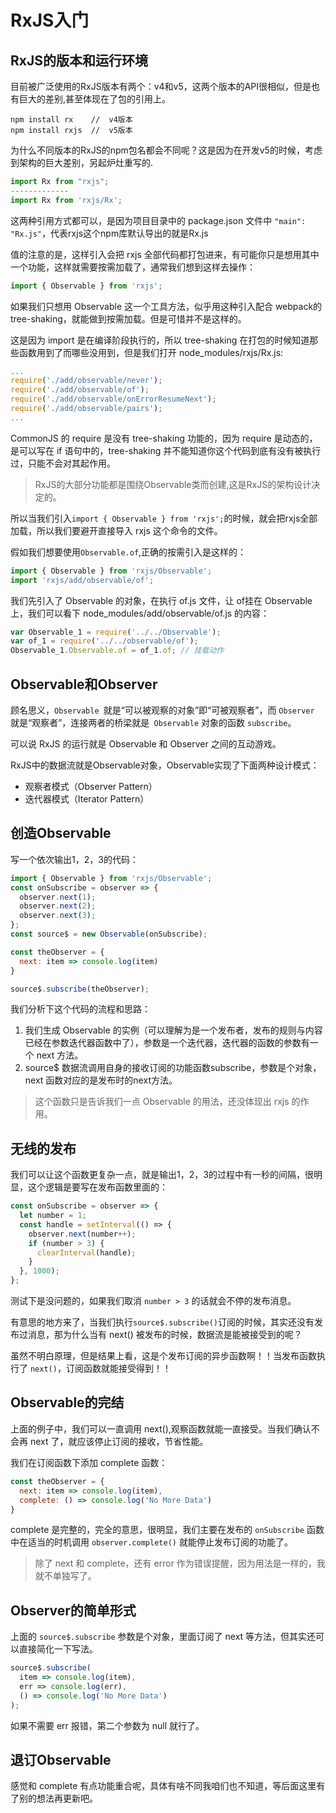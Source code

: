 # RxJS⼊门

## RxJS的版本和运⾏环境

⽬前被⼴泛使⽤的RxJS版本有两个：v4和v5，这两个版本的API很相似，但是也有巨⼤的差别,甚至体现在了包的引用上。
```ssh
npm install rx    //  v4版本
npm install rxjs  //  v5版本
```
为什么不同版本的RxJS的npm包名都会不同呢？这是因为在开发v5的时候，考虑到架构的巨⼤差别，另起炉灶重写的.
```js
import Rx from "rxjs";
-------------
import Rx from 'rxjs/Rx';
```
这两种引用方式都可以，是因为项目目录中的 package.json 文件中 `"main": "Rx.js"`，代表rxjs这个npm库默认导出的就是Rx.js

值的注意的是，这样引入会把 rxjs 全部代码都打包进来，有可能你只是想用其中一个功能，这样就需要按需加载了，通常我们想到这样去操作：
```js
import { Observable } from 'rxjs';
```
如果我们只想用 Observable 这一个工具方法，似乎用这种引入配合 webpack的 tree-shaking，就能做到按需加载。但是可惜并不是这样的。

这是因为 import 是在编译阶段执行的，所以 tree-shaking 在打包的时候知道那些函数用到了而哪些没用到，但是我们打开 node_modules/rxjs/Rx.js:
```js
...
require('./add/observable/never');
require('./add/observable/of');
require('./add/observable/onErrorResumeNext');
require('./add/observable/pairs');
...
```
CommonJS 的 require 是没有 tree-shaking 功能的，因为 require 是动态的，是可以写在 if 语句中的，tree-shaking 并不能知道你这个代码到底有没有被执行过，只能不会对其起作用。

>RxJS的⼤部分功能都是围绕Observable类⽽创建,这是RxJS的架构设计决定的。

所以当我们引入`import { Observable } from 'rxjs';`的时候，就会把rxjs全部加载，所以我们要避开直接导入 rxjs 这个命令的文件。

假如我们想要使用`Observable.of`,正确的按需引入是这样的：
```js
import { Observable } from 'rxjs/Observable';
import 'rxjs/add/observable/of';
```
我们先引入了 Observable 的对象，在执行 of.js 文件，让 of挂在 Observable上，我们可以看下 node_modules/add/observable/of.js 的内容：
```js
var Observable_1 = require('../../Observable');
var of_1 = require('../../observable/of');
Observable_1.Observable.of = of_1.of; // 挂载动作
```

## Observable和Observer

顾名思义，`Observable `就是“可以被观察的对象”即“可被观察者”，⽽ `Observer` 就是“观察者”，连接两者的桥梁就是` Observable` 对象的函数 `subscribe`。

可以说 RxJS 的运⾏就是 Observable 和 Observer 之间的互动游戏。

RxJS中的数据流就是Observable对象，Observable实现了下⾯两种设计模式：
+ 观察者模式（Observer Pattern）
+ 迭代器模式（Iterator Pattern）

## 创造Observable

写一个依次输出1，2，3的代码：
```js
import { Observable } from 'rxjs/Observable';
const onSubscribe = observer => {
  observer.next(1);
  observer.next(2);
  observer.next(3);
};
const source$ = new Observable(onSubscribe);

const theObserver = {
  next: item => console.log(item)
}

source$.subscribe(theObserver);
```
我们分析下这个代码的流程和思路：
1. 我们生成 Observable 的实例（可以理解为是一个发布者，发布的规则与内容已经在参数迭代器函数中了），参数是一个迭代器，迭代器的函数的参数有一个 next 方法。
2. source$ 数据流调用自身的接收订阅的功能函数subscribe，参数是个对象，next 函数对应的是发布时的next方法。

>这个函数只是告诉我们一点 Observable 的用法，还没体现出 rxjs 的作用。

## 无线的发布

我们可以让这个函数更复杂一点，就是输出1，2，3的过程中有一秒的间隔，很明显，这个逻辑是要写在发布函数里面的：
```js
const onSubscribe = observer => {
  let number = 1;
  const handle = setInterval(() => {
    observer.next(number++);
    if (number > 3) {
      clearInterval(handle);
    }
  }, 1000);
};
```
测试下是没问题的，如果我们取消 `number > 3` 的话就会不停的发布消息。

有意思的地方来了，当我们执行`source$.subscribe()`订阅的时候，其实还没有发布过消息，那为什么当有 next() 被发布的时候，数据流是能被接受到的呢？

虽然不明白原理，但是结果上看，这是个发布订阅的异步函数啊！！当发布函数执行了 `next()`，订阅函数就能接受得到！！

## Observable的完结

上面的例子中，我们可以一直调用 next(),观察函数就能一直接受。当我们确认不会再 next 了，就应该停止订阅的接收，节省性能。

我们在订阅函数下添加 complete 函数：
```js
const theObserver = {
  next: item => console.log(item),
  complete: () => console.log('No More Data')
}
```
complete 是完整的，完全的意思，很明显，我们主要在发布的 `onSubscribe` 函数中在适当的时机调用 `observer.complete()` 就能停止发布订阅的功能了。

>除了 next 和 complete，还有 error 作为错误提醒，因为用法是一样的，我就不单独写了。 

## Observer的简单形式

上面的 `source$.subscribe` 参数是个对象，里面订阅了 next 等方法，但其实还可以直接简化一下写法。
```js
source$.subscribe(
  item => console.log(item),
  err => console.log(err),
  () => console.log('No More Data')
);
```
如果不需要 err 报错，第二个参数为 null 就行了。

## 退订Observable

感觉和 complete 有点功能重合呢，具体有啥不同我咱们也不知道，等后面这里有了别的想法再更新吧。